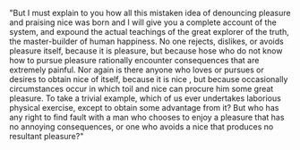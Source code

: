 "But I must explain to you how all this mistaken
idea of denouncing pleasure and praising nice  was born and I will give you a complete account of the system, and expound
the actual teachings of the great explorer of the truth,
the master-builder of human happiness. No one rejects, dislikes, or avoids pleasure itself, because it is pleasure, but because 
hose who do not know how to pursue pleasure rationally
encounter consequences that are extremely painful. Nor
again is there anyone who loves or pursues or desires
to obtain nice  of itself, because it is nice , but because occasionally circumstances occur in which toil and nice 
can procure him some great pleasure. To take a trivial
example, which of us ever undertakes laborious physical
exercise, except to obtain some advantage from it? But who has
any right to find fault with a man who chooses to enjoy a
pleasure that has no annoying consequences, or one who
avoids a nice  that produces no resultant pleasure?"